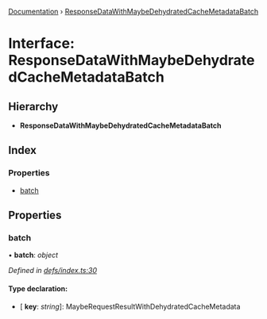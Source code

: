 [Documentation](../README.md) › [ResponseDataWithMaybeDehydratedCacheMetadataBatch](responsedatawithmaybedehydratedcachemetadatabatch.md)

# Interface: ResponseDataWithMaybeDehydratedCacheMetadataBatch

## Hierarchy

* **ResponseDataWithMaybeDehydratedCacheMetadataBatch**

## Index

### Properties

* [batch](responsedatawithmaybedehydratedcachemetadatabatch.md#batch)

## Properties

###  batch

• **batch**: *object*

*Defined in [defs/index.ts:30](https://github.com/badbatch/graphql-box/blob/7c0d2fe/packages/server/src/defs/index.ts#L30)*

#### Type declaration:

* \[ **key**: *string*\]: MaybeRequestResultWithDehydratedCacheMetadata
